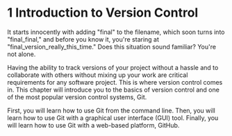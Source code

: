 # 1 Introduction to Version Control

It starts innocently with adding "final" to the filename, which soon turns into "final_final," and before you know it, you're staring at "final_version_really_this_time." Does this situation sound familiar? You're not alone.

Having the ability to track versions of your project without a hassle and to collaborate with others without mixing up your work are critical requirements for any software project. This is where version control comes in. This chapter will introduce you to the basics of version control and one of the most popular version control systems, Git.

First, you will learn how to use Git from the command line. Then, you will learn how to use Git with a graphical user interface (GUI) tool. Finally, you will learn how to use Git with a web-based platform, GitHub.

```{tableofcontents}
```